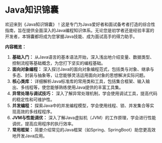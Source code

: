 # Java知识锦囊

欢迎来到《Java知识锦囊》！这是专门为Java爱好者和面试备考者打造的综合性指南，旨在提供全面深入的Java编程知识体系。无论您是初学者还是经验丰富的开发者，本锦囊都将成为您掌握Java技能、成为面试高手的得力助手。

**内容概览：**

1. **基础入门：** 从Java语言的基本语法开始，深入浅出地介绍变量、数据类型、控制流程等基础概念，为您打下坚实的编程基础。
2. **面向对象编程：** 深入探讨Java的面向对象编程范式，包括类与对象、继承与多态、封装与抽象等，让您能够灵活运用面向对象的思想解决实际问题。
3. **核心类库：** 详细解析Java标准库的常用类和工具，包括集合框架、输入输出、多线程等，使您能够熟练使用Java提供的丰富工具集。
4. **异常处理与调试技巧：** 深入了解异常处理机制，学会使用调试工具，提高代码的稳定性和可维护性。
5. **并发编程：** 探索Java中的并发编程模型，学会使用线程、锁、并发集合等实现高效的多线程程序。
6. **JVM与性能调优：** 深入了解Java虚拟机（JVM）的工作原理，学会进行性能调优，提高应用程序的执行效率。
7. **常用框架：** 简要介绍常见的Java框架（如Spring、SpringBoot）助您更高效地开发Java应用。
